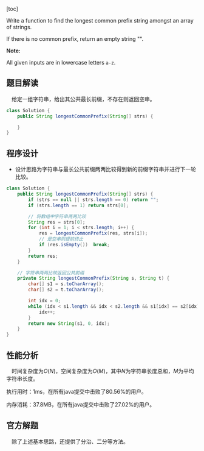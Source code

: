 [toc]

Write a function to find the longest common prefix string amongst an array of strings.

If there is no common prefix, return an empty string "".

**Note:**

All given inputs are in lowercase letters `a-z`.



## 题目解读

&emsp;给定一组字符串，给出其公共最长前缀，不存在则返回空串。

```java
class Solution {
    public String longestCommonPrefix(String[] strs) {

    }
}
```

## 程序设计

* 设计思路为字符串与最长公共前缀两两比较得到新的前缀字符串并进行下一轮比较。

```java
class Solution {
    public String longestCommonPrefix(String[] strs) {
        if (strs == null || strs.length == 0) return "";
        if (strs.length == 1) return strs[0];

        // 将数组中字符串两两比较
        String res = strs[0];
        for (int i = 1; i < strs.length; i++) {
            res = longestCommonPrefix(res, strs[i]);
            // 是空串则提前终止
            if (res.isEmpty())  break;
        } 
        return res;
    }

    // 字符串两两比较返回公共前缀
    private String longestCommonPrefix(String s, String t) {
        char[] s1 = s.toCharArray();
        char[] s2 = t.toCharArray();

        int idx = 0;
        while (idx < s1.length && idx < s2.length && s1[idx] == s2[idx]) {
            idx++;
        }
        return new String(s1, 0, idx);
    }
}
```

## 性能分析

&emsp;时间复杂度为$O(N)$，空间复杂度为$O(M)$，其中$N$为字符串长度总和，$M$为平均字符串长度。

执行用时：1ms，在所有java提交中击败了80.56%的用户。

内存消耗：37.8MB，在所有java提交中击败了27.02%的用户。

## 官方解题

&emsp;除了上述基本思路，还提供了分治、二分等方法。